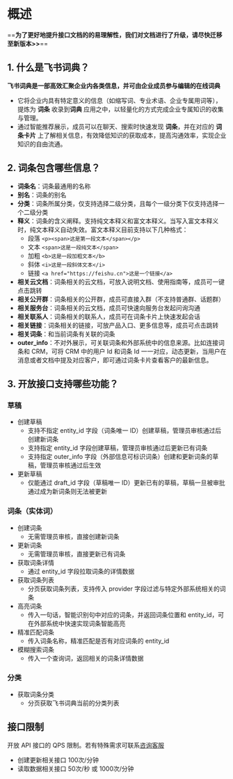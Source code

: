 # 概述

==**为了更好地提升接口文档的的易理解性，我们对文档进行了升级，请尽快迁移至新版本>>**==

## 1. 什么是飞书词典？
**飞书词典是一部高效汇聚企业内各类信息，并可由企业成员参与编辑的在线词典**

-   它将企业内具有特定意义的信息（如缩写词、专业术语、企业专属用词等），提炼为 **词条** 收录到**词典** 应用之中，以轻量化的方式完成企业专属知识的收集与管理。
- 通过智能推荐展示，成员可以在聊天、搜索时快速发现 **词条**，并在对应的 **词条卡片** 上了解相关信息，有效降低知识的获取成本，提高沟通效率，实现企业知识的自由流通。

## 2. 词条包含哪些信息？

- **词条名**：词条最通用的名称
- **别名**：词条的别名
- **分类**：词条所属分类，仅支持选择二级分类，且每个一级分类下仅支持选择一个二级分类
- **释义**：词条的含义阐释。支持纯文本释义和富文本释义。当写入富文本释义时，纯文本释义自动失效。富文本释义目前支持以下几种格式：
	- 段落 `<p><span>这是第一段文本</span></p>`
	- 文本 `<span>这是一段纯文本</span>`
	- 加粗 `<b>这是一段加粗文本</b>`
	- 斜体 `<i>这是一段斜体文本</i>`
	- 链接 `<a href="https://feishu.cn">这是一个链接</a>`
- **相关云文档**：词条相关的云文档，可放入说明文档、使用指南等，成员可一键点击跳转
- **相关公开群**：词条相关的公开群，成员可直接入群（不支持普通群、话题群）
- **相关服务台**：词条相关的云文档，成员可快速向服务台发起问询沟通
- **相关联系人**：词条相关的联系人，成员可在词条卡片上快速发起会话
- **相关链接**：词条相关的链接，可放产品入口、更多信息等，成员可点击跳转
- **相关词条**：和当前词条有关联的词条
- **outer_info**：不对外展示，可关联词条和外部系统中的信息来源。比如连接词条和 CRM，可将 CRM 中的用户 Id 和词条 Id 一一对应，动态更新，当用户在消息或者文档中提及对应客户，即可通过词条卡片查看客户的最新信息。

## 3. 开放接口支持哪些功能？
### 草稿
- 创建草稿
  - 支持不指定 entity_id 字段（词条唯一 ID）创建草稿，管理员审核通过后创建新词条
  - 支持指定 entity_id 字段创建草稿，管理员审核通过后更新已有词条
  - 支持指定 outer_info 字段（外部信息可标识词条）创建和更新词条的草稿，管理员审核通过后生效
- 更新草稿
  - 仅能通过 draft_id 字段（草稿唯一 ID）更新已有的草稿，草稿一旦被审批通过成为新词条则无法被更新

### 词条（实体词）
- 创建词条
  - 无需管理员审核，直接创建新词条
- 更新词条
  - 无需管理员审核，直接更新已有词条
- 获取词条详情
  - 通过 entity_id 字段拉取词条的详情数据
- 获取词条列表
  - 分页获取词条列表，支持传入 provider 字段过滤与特定外部系统相关的词条
- 高亮词条
  - 传入一句话，智能识别句中对应的词条，并返回词条位置和 entity_id，可在外部系统中快速实现词条智能高亮
- 精准匹配词条
  - 传入词条名称，精准匹配是否有对应词条的 entity_id
- 模糊搜索词条
  - 传入一个查询词，返回相关的词条详情数据

### 分类
- 获取词条分类
  - 分页获取飞书词典当前的分类列表

## 接口限制
开放 API 接口的 QPS 限制。若有特殊需求可联系[咨询客服](https://applink.feishu.cn/client/helpdesk/open?id=6626260912531570952&extra=%7B%22channel%22:14,%22created_at%22:1614493146,%22scenario_id%22:6885151765134622721,%22signature%22:%22ca94c408b966dc1de2083e5bbcd418294c146e98%22%7D)
- 创建更新相关接口 100次/分钟
- 读取数据相关接口 50次/秒 或 1000次/分钟